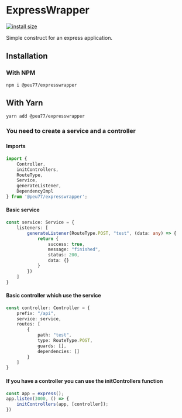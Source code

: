 # ExpressWrapper

[![install size](https://packagephobia.com/badge?p=@peu77/expresswrapper)](https://packagephobia.com/result?p=@peu77/expresswrapper)

Simple construct for an express application.

## Installation

### With NPM

``npm i @peu77/expresswrapper``

## With Yarn

``yarn add @peu77/expresswrapper``

### You need to create a service and a controller

###  

#### Imports
```typescript
import {
    Controller,
    initControllers,
    RouteType,
    Service,
    generateListener,
    DependencyImpl
} from '@peu77/expresswrapper';
```

#### Basic service
```typescript
const service: Service = {
    listeners: [
        generateListener(RouteType.POST, "test", (data: any) => {
            return {
                success: true,
                message: "finished",
                status: 200,
                data: {}
            }
        })
    ]
}
```

#### Basic controller which use the service
```typescript
const controller: Controller = {
    prefix: "/api",
    service: service,
    routes: [
        {
            path: "test",
            type: RouteType.POST,
            guards: [],
            dependencies: []
        }
    ]
}
```

#### If you have a controller you can use the initControllers function
```typescript
const app = express();
app.listen(3000, () => {
    initControllers(app, [controller]);
})
```
